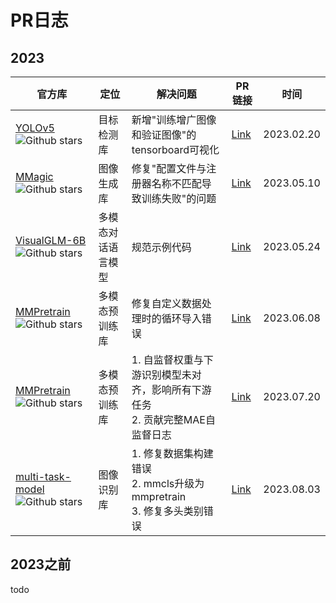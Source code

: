 # PR日志



## 2023

| 官方库                                                       | 定位               | 解决问题                                                     | PR链接                                                       | 时间       |
| ------------------------------------------------------------ | ------------------ | ------------------------------------------------------------ | ------------------------------------------------------------ | ---------- |
| [YOLOv5](https://github.com/ultralytics/yolov5)![Github stars](https://img.shields.io/github/stars/ultralytics/yolov5.svg) | 目标检测库         | 新增"训练增广图像和验证图像"的tensorboard可视化              | [Link](https://github.com/ultralytics/yolov5/pull/11026)     | 2023.02.20 |
| [MMagic](https://github.com/open-mmlab/mmagic)![Github stars](https://img.shields.io/github/stars/open-mmlab/mmagic.svg) | 图像生成库         | 修复"配置文件与注册器名称不匹配导致训练失败"的问题           | [Link](https://github.com/open-mmlab/mmagic/pull/1851)       | 2023.05.10 |
| [VisualGLM-6B](https://github.com/THUDM/VisualGLM-6B)![Github stars](https://img.shields.io/github/stars/THUDM/VisualGLM-6B.svg) | 多模态对话语言模型 | 规范示例代码                                                 | [Link](https://github.com/THUDM/VisualGLM-6B/pull/49)        | 2023.05.24 |
| [MMPretrain](https://github.com/open-mmlab/mmpretrain)![Github stars](https://img.shields.io/github/stars/open-mmlab/mmpretrain.svg) | 多模态预训练库     | 修复自定义数据处理时的循环导入错误                           | [Link](https://github.com/open-mmlab/mmpretrain/pull/1609)   | 2023.06.08 |
| [MMPretrain](https://github.com/open-mmlab/mmpretrain)![Github stars](https://img.shields.io/github/stars/open-mmlab/mmpretrain.svg) | 多模态预训练库     | 1. 自监督权重与下游识别模型未对齐，影响所有下游任务<br />2. 贡献完整MAE自监督日志 | [Link](https://github.com/open-mmlab/mmpretrain/issues/1715) | 2023.07.20 |
| [multi-task-model](https://github.com/marouaneamz/multi-task-model)![Github stars](https://img.shields.io/github/stars/marouaneamz/multi-task-model.svg) | 图像识别库   | 1. 修复数据集构建错误<br />2. mmcls升级为mmpretrain<br />3. 修复多头类别错误 | [Link](https://github.com/marouaneamz/multi-task-model/pull/3) | 2023.08.03 |





## 2023之前

todo

